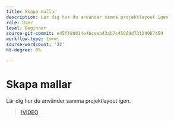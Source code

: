 ```yaml
---
title: Skapa mallar
description: Lär dig hur du använder samma projektlayout igen
role: User
level: Beginner
source-git-commit: e45ff88014e4bceea43ab7c45069d73f29987459
workflow-type: tm+mt
source-wordcount: '22'
ht-degree: 0%

---
```


# Skapa mallar

Lär dig hur du använder samma projektlayout igen.

>[!VIDEO](https://video.tv.adobe.com/v/3420208?quality=12&learn=on&hidetitle=true)
